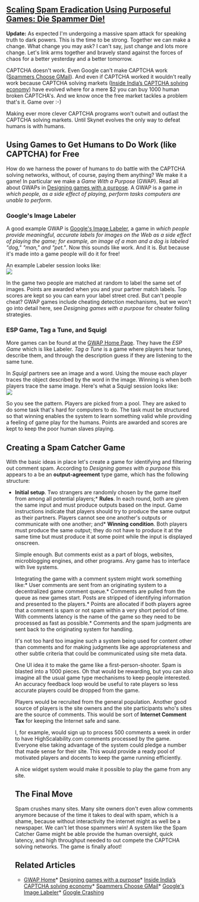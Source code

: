## [Scaling Spam Eradication Using Purposeful Games: Die Spammer Die!](/blog/2008/10/17/scaling-spam-eradication-using-purposeful-games-die-spammer.html)

    

    

**Update:** As expected I'm undergoing a massive spam attack for speaking truth to dark powers. This is the time to be strong. Together we can make a change. What change you may ask? I can't say, just change and lots more change. Let's link arms together and bravely stand against the forces of chaos for a better yesterday and a better tomorrow.  

CAPTCHA doesn't work. Even Google can't make CAPTCHA work ([Spammers Choose GMail](http://www.allspammedup.com/2008/07/spammers-choose-gmail/)). And even if CAPTCHA worked it wouldn't really work because CAPTCHA solving markets ([Inside India’s CAPTCHA solving economy](http://blogs.zdnet.com/security/?p=1835)) have evolved where for a mere $2 you can buy 1000 human broken CAPTCHA's. And we know once the free market tackles a problem that's it. Game over :-)  

Making ever more clever CAPTCHA programs won't outwit and outlast the CAPTCHA solving markets. Until Skynet evolves the only way to defeat humans is with humans.  

## Using Games to Get Humans to Do Work (like CAPTCHA) for Free

How do we harness the power of humans to do battle with the CAPTCHA solving networks, without, of course, paying them anything? We make it a game! In particular we make a _Game With a Purpose_ (GWAP). Read all about GWAPs in [Designing games with a purpose](http://portal.acm.org/citation.cfm?id=1378719). A GWAP is a game _in which people, as a side effect of playing, perform tasks computers are unable to perform_.  

### Google's Image Labeler

A good example GWAP is [Google's Image Labeler](http://images.google.com/imagelabeler/), a game in _which people provide meaningful, accurate labels for images on the Web as a side effect of playing the game; for example, an image of a man and a dog is labeled "dog," "man," and "pet."_. Now this sounds like work. And it is. But because it's made into a game people will do it for free!  

An example Labeler session looks like:  
![](http://farm3.static.flickr.com/2183/2075918041_3d6e3d9e4c.jpg?v=0)

In the game two people are matched at random to label the same set of images. Points are awarded when you and your partner match labels. Top scores are kept so you can earn your label street cred. But can't people cheat? GWAP games include cheating detection mechanisms, but we won't go into detail here, see _Designing games with a purpose_ for cheater foiling strategies.  

### ESP Game, Tag a Tune, and Squigl

More games can be found at the [GWAP Home Page](http://www.gwap.com/gwap/). They have the _ESP Game_ which is like Labeler. _Tag a Tune_ is a game where players hear tunes, describe them, and through the description guess if they are listening to the same tune.  

In _Squigl_ partners see an image and a word. Using the mouse each player traces the object described by the word in the image. Winning is when both players trace the same image. Here's what a Squigl session looks like:  
![](http://img.skitch.com/20080516-pb6f6b2hnbmdn82j6c2rf6sipg.jpg)  

So you see the pattern. Players are picked from a pool. They are asked to do some task that's hard for computers to do. The task must be structured so that winning enables the system to learn something valid while providing a feeling of game play for the humans. Points are awarded and scores are kept to keep the poor human slaves playing.  

## Creating a Spam Catcher Game

With the basic ideas in place let's create a game for identifying and filtering out comment spam. According to _Designing games with a purpose_ this appears to a be an **output-agreement** type game, which has the following structure:

*   **Initial setup**. Two strangers are randomly chosen by the game itself from among all potential players;*   **Rules**. In each round, both are given the same input and must produce outputs based on the input. Game instructions indicate that players should try to produce the same output as their partners. Players cannot see one another's outputs or communicate with one another; and*   **Winning condition**. Both players must produce the same output; they do not have to produce it at the same time but must produce it at some point while the input is displayed onscreen.  

    Simple enough. But comments exist as a part of blogs, websites, microblogging engines, and other programs. Any game has to interface with live systems.  

    Integrating the game with a comment system might work something like:*   User comments are sent from an originating system to a decentralized game comment queue.*   Comments are pulled from the queue as new games start. Posts are stripped of identifying information and presented to the players.*   Points are allocated if both players agree that a comment is spam or not spam within a very short period of time. With comments latency is the name of the game so they need to be processed as fast as possible.*   Comments and the spam judgments are sent back to the originating system for handling.  

    It's not too hard too imagine such a system being used for content other than comments and for making judgments like age appropriateness and other subtle criteria that could be communicated using site meta data.  

    One UI idea it to make the game like a first-person-shooter. Spam is blasted into a 1000 pieces. Oh that would be rewarding, but you can also imagine all the usual game type mechanisms to keep people interested. An accuracy feedback loop would be useful to rate players so less accurate players could be dropped from the game.  

    Players would be recruited from the general population. Another good source of players is the site owners and the site participants who's sites are the source of comments. This would be sort of **Internet Comment Tax** for keeping the Internet safe and sane.  

    I, for example, would sign up to process 500 comments a week in order to have HighScalability.com comments processed by the game. Everyone else taking advantage of the system could pledge a number that made sense for their site. This would provide a ready pool of motivated players and docents to keep the game running efficiently.  

    A nice widget system would make it possible to play the game from any site.  

    ## The Final Move

    Spam crushes many sites. Many site owners don't even allow comments anymore because of the time it takes to deal with spam, which is a shame, because without interactivity the internet might as well be a newspaper. We can't let those spammers win! A system like the Spam Catcher Game might be able provide the human oversight, quick latency, and high throughput needed to out compete the CAPTCHA solving networks. The game is finally afoot!  

    ## Related Articles

    *   [GWAP Home](http://www.gwap.com/gwap/)*   [Designing games with a purpose](http://portal.acm.org/citation.cfm?id=1378719)*   [Inside India’s CAPTCHA solving economy](http://blogs.zdnet.com/security/?p=1835)*   [Spammers Choose GMail](http://www.allspammedup.com/2008/07/spammers-choose-gmail/)*   [Google's Image Labeler](http://images.google.com/imagelabeler/)*   [Google Crashing](http://www.jimschrempp.com/features/computer/googleimagelabeler.htm)    